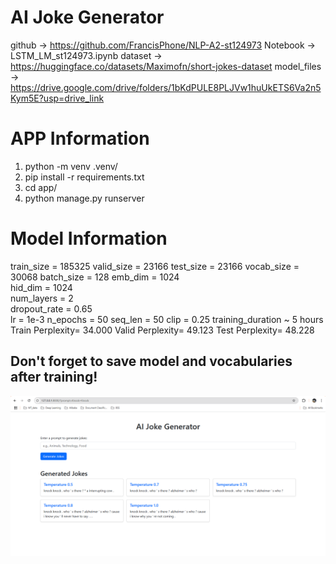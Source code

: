 # AI Joke Generator

github -> https://github.com/FrancisPhone/NLP-A2-st124973
Notebook -> LSTM_LM_st124973.ipynb
dataset -> https://huggingface.co/datasets/Maximofn/short-jokes-dataset
model_files -> https://drive.google.com/drive/folders/1bKdPULE8PLJVw1huUkETS6Va2n5Kym5E?usp=drive_link

# APP Information
1. python -m venv .venv/
2. pip install -r requirements.txt
3. cd app/
4. python manage.py runserver

# Model Information
train_size = 185325
valid_size = 23166
test_size = 23166
vocab_size = 30068
batch_size = 128
emb_dim = 1024              
hid_dim = 1024               
num_layers = 2                
dropout_rate = 0.65              
lr = 1e-3 
n_epochs = 50
seq_len  = 50
clip    = 0.25
training_duration ~ 5 hours
Train Perplexity= 34.000
Valid Perplexity= 49.123
Test Perplexity= 48.228

## Don't forget to save model and vocabularies after training!


![APP IMAGE](image.png)
